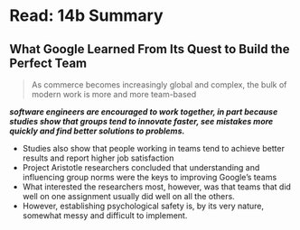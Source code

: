 # Read: 14b Summary
## What Google Learned From Its Quest to Build the Perfect Team

> As commerce becomes increasingly global and complex, the bulk of modern work is more and more team-based

***software engineers are encouraged to work together, in part because studies show that groups tend to innovate faster, see mistakes more quickly and find better solutions to problems.***

* Studies also show that people working in teams tend to achieve better results and report higher job satisfaction
* Project Aristotle researchers concluded that understanding and influencing group norms were the keys to improving Google’s teams
* What interested the researchers most, however, was that teams that did well on one assignment usually did well on all the others.
* However, establishing psychological safety is, by its very nature, somewhat messy and difficult to implement.

